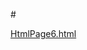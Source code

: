 #<!DOCTYPE html>
<html>
<head>
    <meta charset="utf-8" />
    <title></title>
</head>
<body>
    <a href="HtmlPage6.html">HtmlPage6.html</a>
</body>
</html>

